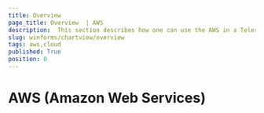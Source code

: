 ```yaml
---
title: Overview 
page_title: Overview  | AWS
description:  This section describes how one can use the AWS in a Telerik UI for WinForms application.
slug: winforms/chartview/overview
tags: aws,cloud
published: True
position: 0
---
```


# AWS (Amazon Web Services)

